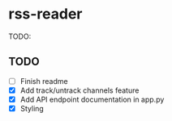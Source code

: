 # rss-reader
TODO:

## TODO
- [ ] Finish readme
- [X] Add track/untrack channels feature
- [X] Add API endpoint documentation in app.py
- [X] Styling
